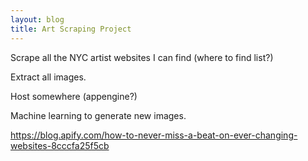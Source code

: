 ```yaml
---
layout: blog
title: Art Scraping Project
---
```


Scrape all the NYC artist websites I can find
(where to find list?)

Extract all images.

Host somewhere (appengine?)

Machine learning to generate new images.

https://blog.apify.com/how-to-never-miss-a-beat-on-ever-changing-websites-8cccfa25f5cb